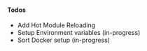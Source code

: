 #### Todos

- Add Hot Module Reloading
- Setup Environment variables (in-progress)
- Sort Docker setup (in-progress)
